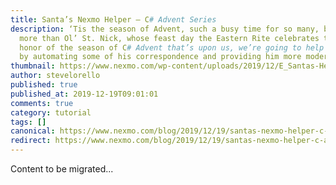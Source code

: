 ```yaml
---
title: Santa’s Nexmo Helper – C# Advent Series
description: ‘Tis the season of Advent, such a busy time for so many, but none
  more than Ol’ St. Nick, whose feast day the Eastern Rite celebrates today. In
  honor of the season of C# Advent that’s upon us, we’re going to help Santa out
  by automating some of his correspondence and providing him more modern […]
thumbnail: https://www.nexmo.com/wp-content/uploads/2019/12/E_Santas-Helper_1200x600.jpg
author: stevelorello
published: true
published_at: 2019-12-19T09:01:01
comments: true
category: tutorial
tags: []
canonical: https://www.nexmo.com/blog/2019/12/19/santas-nexmo-helper-c-advent-series-dr
redirect: https://www.nexmo.com/blog/2019/12/19/santas-nexmo-helper-c-advent-series-dr
---
```

Content to be migrated...